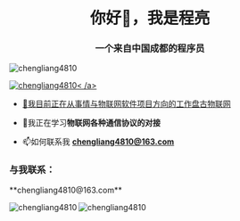 <h1 align="center">你好👋，我是程亮</h1>
<h3 align="center">一个来自中国成都的程序员</h3>

<p align="left"> <img src ="https://komarev.com/ghpvc/?username=chengliang4810&label=Profile%20views&color=0e75b6&style=flat" alt="chengliang4810" /> </p>

<p align="left"> <a href="https ://github.com/ryo-ma/github-profile-trophy"><img src="https://github-profile-trophy.vercel.app/?username=chengliang4810" alt="chengliang4810" />< /a> </p>

- 🔭我目前正在从事情与物联网软件项目方向的工作[盘古物联网](https://github.com/chengliang4810/pangu-iot-cloud)

- 🌱我正在学习**物联网各种通信协议的对接**

- 📫如何联系我 **chengliang4810@163.com**

<h3 align="left">与我联系：</h3>
<p align="left">
**chengliang4810@163.com**
</p>

<p><img align="left" src="https://github-readme-stats.vercel.app/api/top-langs?username=chengliang4810&show_icons=true&locale=en&layout=compact" alt="chengliang4810" /> </p>

<p> <img align="center" src="https://github-readme-stats.vercel.app/api?username=chengliang4810&show_icons=true&locale=en" alt="chengliang4810" /> </p>

